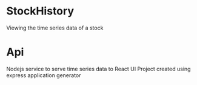 # StockHistory
Viewing the time series data of a stock

# Api
Nodejs service to serve time series data to React UI
Project created using express application generator
